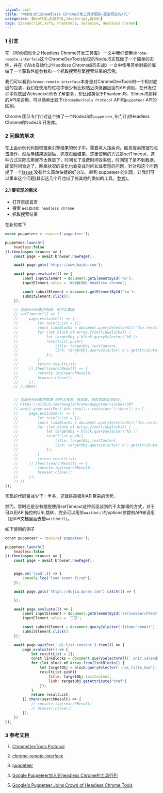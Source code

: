 ```yaml
---
layout: post
title: "Web自动化之Headless Chrome开发工具库更新—更高层级的API"
categories: [Web开发,前端开发,JavaScript,自动化]
tags: [JavaScript,Xvfb, PhantomJS, Selenium, Headless Chrome]
---
```




### 1 引言

在 《Web自动化之Headless Chrome开发工具库》 一文中我们使用`chrome-remote-interface`这个ChromeDevTools协议的NodeJS实现做了一个简单的实例，并在《Web自动化之Headless Chrome编码实战》一文中使用简单封装的库做了一个获取性能参数和一个抓取搜索引擎搜索结果的示例。

我们可以看到`chrome-remote-interface`本身是对ChromeDevTools的一个相对底层的包装，我们在使用的过程中很少有比较贴近浏览器层面的API调用，在开发过程中对底层Websocket命令了解更多，却比如类似于PhantomJS，SlimerJS那样的API来调用，可以简单比较下`ChromeDevTools Protocol` API和`puppeteer` API的区别。

Chrome 团队专门针对这个搞了一个NodeJS库`puppeteer`,专门针对Headless Chrome的NodeJS 开发库。

### 2 问题的解决

在上面示例代码抓取搜素引擎结果的例子中，需要填入搜索词，触发搜索按钮的点击操作，然后等结果返回后，抓取页面结果，这里使用的方式是setTimeout，这种方式实际应用就不太靠谱了，时间长了浪费时间效率低，时间短了拿不到数据，即使时间合适了，网络状况的变化也会变成时间长或者短的问题，针对和这个问题提了一个[issue](https://github.com/ChromeDevTools/devtools-protocol/issues/33),没有什么简单快捷的好办法。直到·puppeteer·的出现，让我们可以重审这个问题(其实这几个月也出了些其他的类似的工具，[参考](https://news.cnblogs.com/n/576898))。

#### 2.1 要实现的需求

+   打开百度首页
+   搜索 `Web自动化 headless chrome`
+   抓取搜索结果




在新的库下

```javascript
const puppeteer = require('puppeteer');

puppeteer.launch({
    headless:false
}).then(async browser => {
    const page = await browser.newPage();

    await page.goto('https://www.baidu.com');

    await page.evaluate(() => {
        const inputElement = document.getElementById('kw');
        inputElement.value = 'Web自动化 headless chrome';

        const submitElement = document.getElementById('su');
        submitElement.click();
    });

    // 这部分代码真正有效，但不太靠谱
    // setTimeout(() => {
    //     page.evaluate(() => {
    //         let resultList = [];
    //         const linkBlocks = document.querySelectorAll('div.result.c-container');
    //         for (let block of Array.from(linkBlocks)) {
    //             let targetObj = block.querySelector('h3');
    //             resultList.push({
    //                 title: targetObj.textContent,
    //                 link: targetObj.querySelector('a').getAttribute('href')
    //             });
    //         }
    //         return resultList;
    //     }).then((searchResult) => {
    //         console.log(searchResult)
    //         browser.close();
    //     });
    // },3000);


    // 这部分代码真正靠谱 但不太有效，有异常，但异常跟站点相关。 
    // https://github.com/GoogleChrome/puppeteer/issues/597 
    // await page.waitFor('div.result.c-container').then(() => {
    //     page.evaluate(() => {
    //         let resultList = [];
    //         const linkBlocks = document.querySelectorAll('div.result.c-container');
    //         for (let block of Array.from(linkBlocks)) {
    //             let targetObj = block.querySelector('h3');
    //             resultList.push({
    //                 title: targetObj.textContent,
    //                 link: targetObj.querySelector('a').getAttribute('href')
    //             });
    //         }
    //         return resultList;
    //     }).then((searchResult) => {
    //         console.log(searchResult)
    //         browser.close();
    //     });
    // })
});
```



实现的代码量减少了一半多，这就是高级别API带来的优势。

然而，暂时还是没有摆脱使用setTimeout这种前面谈到的不太靠谱的方式，对于可以用API操控的URL跳转，完全可以用带`waitUntil`的options参数的API来调用（到API文档里面去搜`waitUntil`）。

如下使用的例子

```javascript
const puppeteer = require('puppeteer');

puppeteer.launch({
    headless:false
}).then(async browser => {
    const page = await browser.newPage();


    page.on('load',() => {
        console.log('load event fired');
    });

    await page.goto('https://dujia.qunar.com').catch(() => {

    });

    await page.evaluate(() => {
        const inputElement = document.getElementById('arriveSearchText');
        inputElement.value = '三亚';

        const submitElement = document.querySelector('[item="commit"]');
        submitElement.click();
    });

    await page.waitFor('.dj-list-content').then(() => {
        page.evaluate(() => {
            let resultList = [];
            const linkBlocks = document.querySelectorAll('.unit.calendar-list-con');
            for (let block of Array.from(linkBlocks)) {
                let targetObj = block.querySelector('.has_title_dom');
                resultList.push({
                    title: targetObj.textContent,
                    link: targetObj.getAttribute('href')
                });
            }
            return resultList;
        }).then((searchResult) => {
            // console.log(searchResult)
            // browser.close();
        });
    })
});
```






### 3 参考文档

1.  [ChromeDevTools Protocol](https://github.com/ChromeDevTools/devtools-protocol)

2.  [chrome-remote-interface](https://github.com/cyrus-and/chrome-remote-interface)

3.  [puppeteer](https://github.com/GoogleChrome/puppeteer)

4.  [Google Puppeteer加入到headless Chrome的工具行列](https://news.cnblogs.com/n/576898/)

5.  [Google's Puppeteer Joins Crowd of Headless Chrome Tools](https://www.infoq.com/news/2017/08/google-puppeteer-headless-chrome)

    ​


